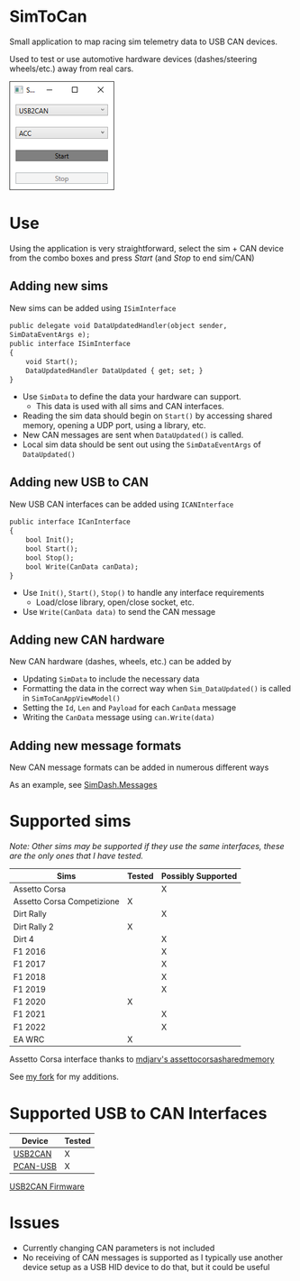 # SimToCan
Small application to map racing sim telemetry data to USB CAN devices. 

Used to test or use automotive hardware devices (dashes/steering wheels/etc.) away from real cars.

![Screenshot](/Images/Screenshot.png)

# Use
Using the application is very straightforward, select the sim + CAN device from the combo boxes and press *Start* (and *Stop* to end sim/CAN)

## Adding new sims
New sims can be added using `ISimInterface`
```
public delegate void DataUpdatedHandler(object sender, SimDataEventArgs e);
public interface ISimInterface
{
    void Start();
    DataUpdatedHandler DataUpdated { get; set; }
}
```
- Use `SimData` to define the data your hardware can support.
    - This data is used with all sims and CAN interfaces.
- Reading the sim data should begin on `Start()` by accessing shared memory, opening a UDP port, using a library, etc. 
- New CAN messages are sent when `DataUpdated()` is called. 
- Local sim data should be sent out using the `SimDataEventArgs` of `DataUpdated()`

## Adding new USB to CAN 
New USB CAN interfaces can be added using `ICANInterface`
```
public interface ICanInterface
{
    bool Init();
    bool Start();
    bool Stop();
    bool Write(CanData canData);
}
```

- Use `Init()`, `Start()`, `Stop()` to handle any interface requirements
    - Load/close library, open/close socket, etc.
- Use `Write(CanData data)` to send the CAN message

## Adding new CAN hardware
New CAN hardware (dashes, wheels, etc.) can be added by 
- Updating `SimData` to include the necessary data
- Formatting the data in the correct way when `Sim_DataUpdated()` is called in `SimToCanAppViewModel()`
- Setting the `Id`, `Len` and `Payload` for each `CanData` message
- Writing the `CanData` message using `can.Write(data)`

## Adding new message formats
New CAN message formats can be added in numerous different ways

As an example, see [SimDash.Messages](/SimDash/Messages.cs)

# Supported sims
*Note: Other sims may be supported if they use the same interfaces, these are the only ones that I have tested.*

| Sims  | Tested | Possibly Supported   |
| ----- | ------ | -------------------- |
| Assetto Corsa                 |   | X |
| Assetto Corsa Competizione    | X |   |
| Dirt Rally                    |   | X |
| Dirt Rally 2                  | X |   |
| Dirt 4                        |   | X |
| F1 2016                       |   | X |
| F1 2017                       |   | X |
| F1 2018                       |   | X |
| F1 2019                       |   | X |
| F1 2020                       | X |   |
| F1 2021                       |   | X |
| F1 2022                       |   | X |
| EA WRC                        | X |   |

Assetto Corsa interface thanks to [mdjarv's assettocorsasharedmemory](https://github.com/mdjarv/assettocorsasharedmemory)

See [my fork](https://github.com/corygrant/assettocorsasharedmemory) for my additions.


# Supported USB to CAN Interfaces
| Device  | Tested |
| ----- | ------ |
| [USB2CAN](https://github.com/corygrant/USB2CAN_HW)                | X |
| [PCAN-USB](https://www.peak-system.com/PCAN-USB.199.0.html?&L=1)  | X |

[USB2CAN Firmware](https://github.com/corygrant/USB2CAN_FW)

# Issues
- Currently changing CAN parameters is not included
- No receiving of CAN messages is supported as I typically use another device setup as a USB HID device to do that, but it could be useful
